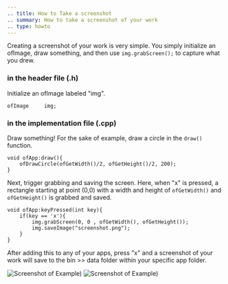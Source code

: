 ```yaml
---
.. title: How to Take a screenshot
.. summary: How to take a screenshot of your work
.. type: howto
---
```


Creating a screenshot of your work is very simple. You simply initialize an ofImage, draw something, and then use ```img.grabScreen();``` to capture what you drew. 

### in the header file (.h)

Initialize an ofImage labeled "img".


	ofImage 	img;


### in the implementation file (.cpp)


Draw something! For the sake of example, draw a circle in the  ```draw()``` function. 


	void ofApp:draw(){
		ofDrawCircle(ofGetWidth()/2, ofGetHeight()/2, 200);
	}

Next, trigger grabbing and saving the screen. Here, when "x" is pressed, a rectangle starting at point (0,0) with a width and height of ```ofGetWidth()``` and ```ofGetHeight()``` is grabbed and saved.  

	void ofApp:keyPressed(int key){
		if(key == 'x'){
			img.grabScreen(0, 0 , ofGetWidth(), ofGetHeight());
			img.saveImage("screenshot.png");
		}
	}



After adding this to any of your apps, press "x" and a screenshot of your work will save to the bin >> data folder within your specific app folder.

![Screenshot of Example)](useCodeToScreenshot.png)
![Screenshot of Example)](screenShot.png)
